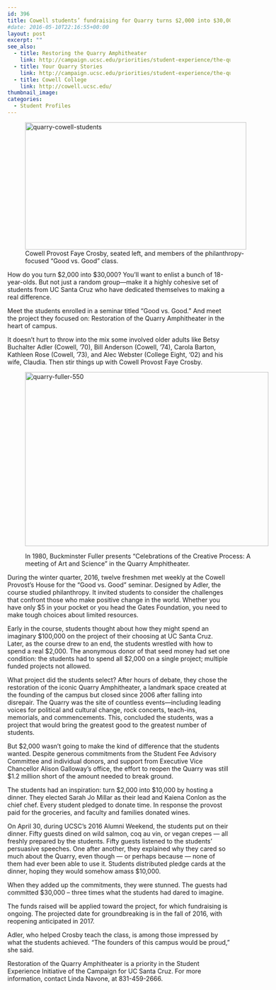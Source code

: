 ```yaml
---
id: 396
title: Cowell students’ fundraising for Quarry turns $2,000 into $30,000
#date: 2016-05-10T22:16:55+00:00
layout: post
excerpt: ""
see_also:
  - title: Restoring the Quarry Amphitheater
    link: http://campaign.ucsc.edu/priorities/student-experience/the-quarry-amphitheater/
  - title: Your Quarry Stories
    link: http://campaign.ucsc.edu/priorities/student-experience/the-quarry-amphitheater/quarry-stories/
  - title: Cowell College
    link: http://cowell.ucsc.edu/
thumbnail_image:
categories:
  - Student Profiles
---
```

<figure id="attachment_397" style="width: 500px" class="wp-caption alignright"><img class="size-full wp-image-397" src="http://live-ucsc-giving.pantheonsite.io/wp-content/uploads/2017/08/quarry-cowell-students.jpg" alt="quarry-cowell-students" width="500" height="288" srcset="https://ucsc-giving.lndo.site/wp-content/uploads/2017/08/quarry-cowell-students.jpg 500w, https://ucsc-giving.lndo.site/wp-content/uploads/2017/08/quarry-cowell-students-300x173.jpg 300w" sizes="(max-width: 500px) 100vw, 500px" /><figcaption class="wp-caption-text">Cowell Provost Faye Crosby, seated left, and members of the philanthropy-focused “Good vs. Good” class.</figcaption></figure> 

How do you turn $2,000 into $30,000? You’ll want to enlist a bunch of 18-year-olds. But not just a random group—make it a highly cohesive set of students from UC Santa Cruz who have dedicated themselves to making a real difference.

Meet the students enrolled in a seminar titled “Good vs. Good.” And meet the project they focused on: Restoration of the Quarry Amphitheater in the heart of campus.

It doesn’t hurt to throw into the mix some involved older adults like Betsy Buchalter Adler (Cowell, ’70), Bill Anderson (Cowell, ’74), Carola Barton, Kathleen Rose (Cowell, ’73), and Alec Webster (College Eight, ‘02) and his wife, Claudia. Then stir things up with Cowell Provost Faye Crosby.<figure id="attachment_399" style="width: 550px" class="wp-caption alignright">

<img class="size-full wp-image-399" src="http://live-ucsc-giving.pantheonsite.io/wp-content/uploads/2016/05/quarry-fuller-550.jpg" alt="quarry-fuller-550" width="550" height="394" srcset="https://ucsc-giving.lndo.site/wp-content/uploads/2016/05/quarry-fuller-550.jpg 550w, https://ucsc-giving.lndo.site/wp-content/uploads/2016/05/quarry-fuller-550-300x215.jpg 300w" sizes="(max-width: 550px) 100vw, 550px" /> <figcaption class="wp-caption-text">In 1980, Buckminster Fuller presents “Celebrations of the Creative Process: A meeting of Art and Science” in the Quarry Amphitheater.</figcaption></figure> 

During the winter quarter, 2016, twelve freshmen met weekly at the Cowell Provost’s House for the “Good vs. Good” seminar. Designed by Adler, the course studied philanthropy. It invited students to consider the challenges that confront those who make positive change in the world. Whether you have only $5 in your pocket or you head the Gates Foundation, you need to make tough choices about limited resources.

Early in the course, students thought about how they might spend an imaginary $100,000 on the project of their choosing at UC Santa Cruz. Later, as the course drew to an end, the students wrestled with how to spend a real $2,000. The anonymous donor of that seed money had set one condition: the students had to spend all $2,000 on a single project; multiple funded projects not allowed.

What project did the students select? After hours of debate, they chose the restoration of the iconic Quarry Amphitheater, a landmark space created at the founding of the campus but closed since 2006 after falling into disrepair. The Quarry was the site of countless events—including leading voices for political and cultural change, rock concerts, teach-ins, memorials, and commencements. This, concluded the students, was a project that would bring the greatest good to the greatest number of students.

But $2,000 wasn’t going to make the kind of difference that the students wanted. Despite generous commitments from the Student Fee Advisory Committee and individual donors, and support from Executive Vice Chancellor Alison Galloway&#8217;s office, the effort to reopen the Quarry was still $1.2 million short of the amount needed to break ground.

The students had an inspiration: turn $2,000 into $10,000 by hosting a dinner. They elected Sarah Jo Millar as their lead and Kaiena Conlon as the chief chef. Every student pledged to donate time. In response the provost paid for the groceries, and faculty and families donated wines.

On April 30, during UCSC’s 2016 Alumni Weekend, the students put on their dinner. Fifty guests dined on wild salmon, coq au vin, or vegan crepes &#8212; all freshly prepared by the students. Fifty guests listened to the students’ persuasive speeches. One after another, they explained why they cared so much about the Quarry, even though &#8212; or perhaps because &#8212; none of them had ever been able to use it. Students distributed pledge cards at the dinner, hoping they would somehow amass $10,000.

When they added up the commitments, they were stunned. The guests had committed $30,000 – three times what the students had dared to imagine.

The funds raised will be applied toward the project, for which fundraising is ongoing. The projected date for groundbreaking is in the fall of 2016, with reopening anticipated in 2017.

Adler, who helped Crosby teach the class, is among those impressed by what the students achieved. “The founders of this campus would be proud,” she said.

Restoration of the Quarry Amphitheater is a priority in the Student Experience Initiative of the Campaign for UC Santa Cruz. For more information, contact Linda Navone, at 831-459-2666.
